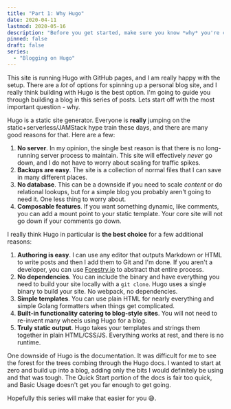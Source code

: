 ```yaml
---
title: "Part 1: Why Hugo"
date: 2020-04-11
lastmod: 2020-05-16
description: "Before you get started, make sure you know *why* you're choosing Hugo."
pinned: false
draft: false
series: 
  - "Blogging on Hugo"
---
```


This site is running Hugo with GitHub pages, and I am really happy with the setup.
There are a *lot* of options for spinning up a personal blog site, and I really think building with Hugo
is the best option. I'm going to guide you through building a blog in this series of posts. Lets start off with the most important question - why.

Hugo is a static site generator. Everyone is **really** jumping on the static+serverless/JAMStack hype train these days,
and there are many good reasons for that. Here are a few:

1. **No server**. In my opinion, the single best reason is that there is no long-running server process to maintain.
This site will effectively *never* go down, and I do not have to worry about scaling for traffic spikes.
1. **Backups are easy**. The site is a collection of normal files that I can save in many different places.
1. **No database**. This can be a downside if you need to scale *content* or do relational lookups, but for a simple blog 
you probably aren't going to need it. One less thing to worry about.
1. **Composable features**. If you want something dynamic, like comments, you can add a mount point to your static template.
Your core site will not go down if your comments go down.

I really think Hugo in particular is **the best choice** for a few additional reasons:

1. **Authoring is easy**. I can use any editor that outputs Markdown or HTML to write posts and then I add them to Git
and I'm done. If you aren't a developer, you can use [Forestry.io](https://forestry.io/) to abstract that entire process.
1. **No dependencies**. You can include the binary and have everything you need to build your site locally with a `git clone`. 
Hugo uses a single binary to build your site. No webpack, no dependencies.
1. **Simple templates**. You can use plain HTML for nearly everything and simple Golang formatters when things get complicated.
1. **Built-in functionality catering to blog-style sites**. You will not need to re-invent many wheels using Hugo for a blog.
1. **Truly static output**. Hugo takes your templates and strings them together in plain HTML/CSS/JS. Everything works at rest, 
and there is no runtime.

One downside of Hugo is the documentation. It was difficult for me to see the forest for the trees combing through the
Hugo docs. I wanted to start at zero and build up into a blog, adding only the bits I would definitely be using and that
was tough. The Quick Start portion of the docs is fair too quick, and Basic Usage doesn't get you far enough to get going.

Hopefully this series will make that easier for you 😅.

